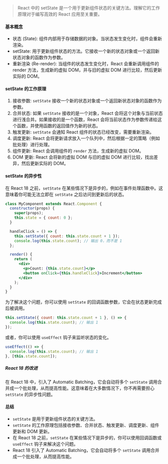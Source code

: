 > React 中的 setState 是一个用于更新组件状态的关键方法。理解它的工作原理对于编写高效的 React 应用至关重要。

#### 基本概念

- 状态 (State): 组件内部用于存储数据的对象。当状态发生变化时，组件会重新渲染。
- setState: 用于更新组件状态的方法。它接收一个新的状态对象或一个返回新状态对象的函数作为参数。
- 重新渲染 (Re-render): 当组件的状态发生变化时，React 会重新调用组件的 render 方法，生成新的虚拟 DOM，并与旧的虚拟 DOM 进行比较，然后更新实际的 DOM。

#### setState 的工作原理

1. 接收参数: `setState` 接收一个新的状态对象或一个返回新状态对象的函数作为参数。
2. 合并状态: 如果 `setState` 接收的是一个对象，React 会将这个对象与当前状态进行浅合并。如果接收的是一个函数，React 会将当前状态作为参数传递给这个函数，并使用函数的返回值作为新的状态。
3. 触发更新: `setState` 会通知 React 组件的状态已经改变，需要重新渲染。
4. 调度更新: React 会将更新请求放入一个队列中，然后根据一定的策略（例如批处理）进行处理。
5. 组件更新: React 会调用组件的 `render` 方法，生成新的虚拟 DOM。
6. DOM 更新: React 会将新的虚拟 DOM 与旧的虚拟 DOM 进行比较，找出差异，然后更新实际的 DOM。

#### setState 的异步性

在 React 18 之前，`setState` 在某些情况下是异步的，例如在事件处理函数中。这意味着你可能无法立即在 `setState` 之后访问到更新后的状态。

```jsx
class MyComponent extends React.Component {
  constructor(props) {
    super(props);
    this.state = { count: 0 };
  }

  handleClick = () => {
    this.setState({ count: this.state.count + 1 });
    console.log(this.state.count); // 输出 0，而不是 1
  };

  render() {
    return (
      <div>
        <p>Count: {this.state.count}</p>
        <button onClick={this.handleClick}>Increment</button>
      </div>
    );
  }
}
```

为了解决这个问题，你可以使用 `setState` 的回调函数参数，它会在状态更新完成后被调用。

```jsx
this.setState({ count: this.state.count + 1 }, () => {
  console.log(this.state.count); // 输出 1
});
```

或者，你可以使用 `useEffect` 钩子来监听状态的变化。

```jsx
useEffect(() => {
  console.log(this.state.count); // 输出 1
}, [this.state.count]);
```

##### React 18 的改进

在 React 18 中，引入了 Automatic Batching，它会自动将多个 `setState` 调用合并成一个批处理，从而提高性能。这意味着在大多数情况下，你不再需要担心 `setState` 的异步性问题。

#### 总结

- `setState` 是用于更新组件状态的关键方法。
- `setState` 的工作原理包括接收参数、合并状态、触发更新、调度更新、组件更新和 DOM 更新。
- 在 React 18 之前，`setState` 在某些情况下是异步的，你可以使用回调函数或 `useEffect` 钩子来解决这个问题。
- React 18 引入了 Automatic Batching，它会自动将多个 `setState` 调用合并成一个批处理，从而提高性能。
